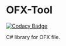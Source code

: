 # OFX-Tool

[![Codacy Badge](https://api.codacy.com/project/badge/Grade/d57fa79122fc4f268308fe046cc236fe)](https://app.codacy.com/gh/rfd59/OFX-Tool?utm_source=github.com&utm_medium=referral&utm_content=rfd59/OFX-Tool&utm_campaign=Badge_Grade_Settings)

C# library for OFX file.
